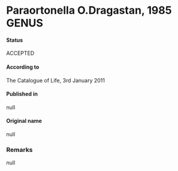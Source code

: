 # Paraortonella O.Dragastan, 1985 GENUS

#### Status
ACCEPTED

#### According to
The Catalogue of Life, 3rd January 2011

#### Published in
null

#### Original name
null

### Remarks
null
